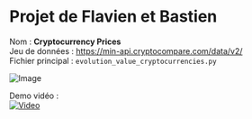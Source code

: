 # Projet de Flavien et Bastien

Nom : **Cryptocurrency Prices**<br>
Jeu de données : https://min-api.cryptocompare.com/data/v2/<br>
Fichier principal : `evolution_value_cryptocurrencies.py`

![Image](https://i.imgur.com/7SmeVu4.png)

Demo vidéo :<br>
[![Video](https://img.youtube.com/vi/H0ksayzGu5U/0.jpg)](https://www.youtube.com/watch?v=H0ksayzGu5U)
